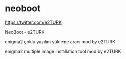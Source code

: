 # neoboot
https://twitter.com/e2TURK

NeoBoot - e2TURK

enigma2 çoklu yazılım yükleme aracı mod by e2TURK

enigma2 multiple image installation tool mod by e2TURK
